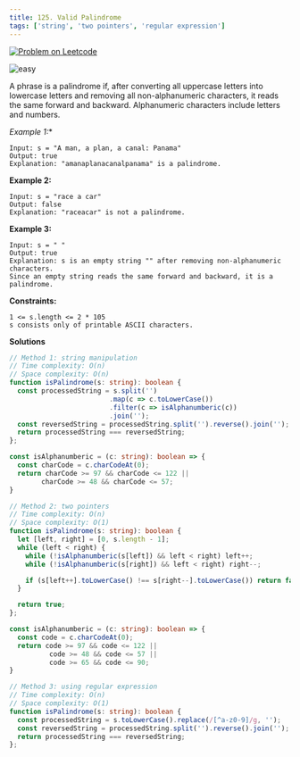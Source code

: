 ```yaml
---
title: 125. Valid Palindrome
tags: ['string', 'two pointers', 'regular expression']
---
```


[![Problem on Leetcode](https://img.shields.io/badge/Leetcode-FFA116)](https://leetcode.com/problems/valid-palindrome/)

![easy](https://img.shields.io/badge/Difficulty-Easy-5BCEFA.svg)<br />
<!-- ![medium](https://img.shields.io/badge/Difficulty-Medium-F5A9B8.svg)<br /> -->
<!-- ![hard](https://img.shields.io/badge/Difficulty-Hard-FFFFFF.svg)<br /> -->

A phrase is a palindrome if, after converting all uppercase letters into lowercase letters and removing all non-alphanumeric characters, it reads the same forward and backward. Alphanumeric characters include letters and numbers.

 *Example 1:**

```
Input: s = "A man, a plan, a canal: Panama"
Output: true
Explanation: "amanaplanacanalpanama" is a palindrome.
```

**Example 2:**
```
Input: s = "race a car"
Output: false
Explanation: "raceacar" is not a palindrome.
```

**Example 3:**
```
Input: s = " "
Output: true
Explanation: s is an empty string "" after removing non-alphanumeric characters.
Since an empty string reads the same forward and backward, it is a palindrome.
```

**Constraints:**
```
1 <= s.length <= 2 * 105
s consists only of printable ASCII characters.
```

**Solutions**

```ts
// Method 1: string manipulation
// Time complexity: O(n)
// Space complexity: O(n)
function isPalindrome(s: string): boolean {
  const processedString = s.split('')
                         .map(c => c.toLowerCase())
                         .filter(c => isAlphanumberic(c))
                         .join('');
  const reversedString = processedString.split('').reverse().join('');
  return processedString === reversedString;
};

const isAlphanumberic = (c: string): boolean => {
  const charCode = c.charCodeAt(0);
  return charCode >= 97 && charCode <= 122 ||
        charCode >= 48 && charCode <= 57;
}
```

```ts
// Method 2: two pointers
// Time complexity: O(n)
// Space complexity: O(1)
function isPalindrome(s: string): boolean {
  let [left, right] = [0, s.length - 1];
  while (left < right) {
    while (!isAlphanumberic(s[left]) && left < right) left++;
    while (!isAlphanumberic(s[right]) && left < right) right--;

    if (s[left++].toLowerCase() !== s[right--].toLowerCase()) return false;
  }

  return true;
};

const isAlphanumberic = (c: string): boolean => {
  const code = c.charCodeAt(0);
  return code >= 97 && code <= 122 || 
          code >= 48 && code <= 57 ||
          code >= 65 && code <= 90;
}
```

```ts
// Method 3: using regular expression
// Time complexity: O(n)
// Space complexity: O(1)
function isPalindrome(s: string): boolean {
  const processedString = s.toLowerCase().replace(/[^a-z0-9]/g, '');
  const reversedString = processedString.split('').reverse().join('');
  return processedString === reversedString;
};
```
